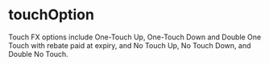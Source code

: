 # touchOption
Touch FX options include One-Touch Up, One-Touch Down and Double One Touch with rebate paid at expiry, and No Touch Up, No Touch Down, and Double No Touch.

